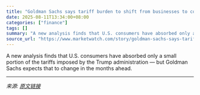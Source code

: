 ```yaml
---
title: "Goldman Sachs says tariff burden to shift from businesses to consumers"
date: 2025-08-11T13:34:00+08:00
categories: ["finance"]
tags: []
summary: "A new analysis finds that U.S. consumers have absorbed only a small portion of the tariffs imposed by the Trump administration — but Goldman Sachs expects that to change in the months ahead."
source_url: "https://www.marketwatch.com/story/goldman-sachs-says-tariff-burden-to-shift-from-businesses-to-consumers-bdcc4854?mod=mw_rss_topstories"
---
```


A new analysis finds that U.S. consumers have absorbed only a small portion of the tariffs imposed by the Trump administration — but Goldman Sachs expects that to change in the months ahead.

---

*来源: [原文链接](https://www.marketwatch.com/story/goldman-sachs-says-tariff-burden-to-shift-from-businesses-to-consumers-bdcc4854?mod=mw_rss_topstories)*

